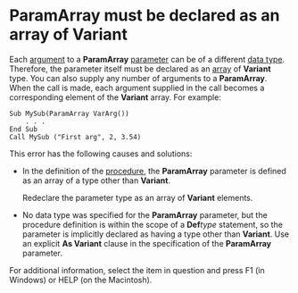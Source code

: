 
# ParamArray must be declared as an array of Variant

Each  [argument](b8bdf64f-5920-1ae9-16d0-b26d09524a30.md) to a **ParamArray** [parameter](b8bdf64f-5920-1ae9-16d0-b26d09524a30.md) can be of a different [data type](b8bdf64f-5920-1ae9-16d0-b26d09524a30.md). Therefore, the parameter itself must be declared as an  [array](b8bdf64f-5920-1ae9-16d0-b26d09524a30.md) of **Variant** type. You can also supply any number of arguments to a **ParamArray**. When the call is made, each argument supplied in the call becomes a corresponding element of the  **Variant** array. For example:


```
Sub MySub(ParamArray VarArg()) 
    . . . 
End Sub 
Call MySub ("First arg", 2, 3.54) 

```


This error has the following causes and solutions:



- In the definition of the  [procedure](b8bdf64f-5920-1ae9-16d0-b26d09524a30.md), the  **ParamArray** parameter is defined as an array of a type other than **Variant**.
    
    Redeclare the parameter type as an array of  **Variant** elements.
    
- No data type was specified for the  **ParamArray** parameter, but the procedure definition is within the scope of a **Def**_type_ statement, so the parameter is implicitly declared as having a type other than **Variant**. Use an explicit  **As Variant** clause in the specification of the **ParamArray** parameter.
    

For additional information, select the item in question and press F1 (in Windows) or HELP (on the Macintosh).
